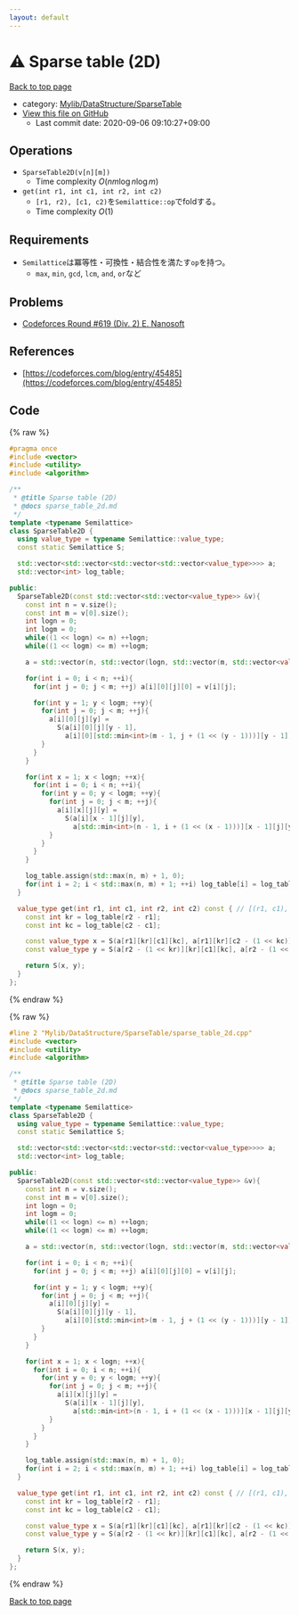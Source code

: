 ```yaml
---
layout: default
---
```


<!-- mathjax config similar to math.stackexchange -->
<script type="text/javascript" async
  src="https://cdnjs.cloudflare.com/ajax/libs/mathjax/2.7.5/MathJax.js?config=TeX-MML-AM_CHTML">
</script>
<script type="text/x-mathjax-config">
  MathJax.Hub.Config({
    TeX: { equationNumbers: { autoNumber: "AMS" }},
    tex2jax: {
      inlineMath: [ ['$','$'] ],
      processEscapes: true
    },
    "HTML-CSS": { matchFontHeight: false },
    displayAlign: "left",
    displayIndent: "2em"
  });
</script>

<script type="text/javascript" src="https://cdnjs.cloudflare.com/ajax/libs/jquery/3.4.1/jquery.min.js"></script>
<script src="https://cdn.jsdelivr.net/npm/jquery-balloon-js@1.1.2/jquery.balloon.min.js" integrity="sha256-ZEYs9VrgAeNuPvs15E39OsyOJaIkXEEt10fzxJ20+2I=" crossorigin="anonymous"></script>
<script type="text/javascript" src="../../../../assets/js/copy-button.js"></script>
<link rel="stylesheet" href="../../../../assets/css/copy-button.css" />


# :warning: Sparse table (2D)

<a href="../../../../index.html">Back to top page</a>

* category: <a href="../../../../index.html#9f519a6857abe7364ea5fbe97ba369aa">Mylib/DataStructure/SparseTable</a>
* <a href="{{ site.github.repository_url }}/blob/master/Mylib/DataStructure/SparseTable/sparse_table_2d.cpp">View this file on GitHub</a>
    - Last commit date: 2020-09-06 09:10:27+09:00




## Operations

- `SparseTable2D(v[n][m])`
	- Time complexity $O(nm\log n \log m)$
- `get(int r1, int c1, int r2, int c2)`
	- `[r1, r2), [c1, c2)`を`Semilattice::op`でfoldする。
	- Time complexity $O(1)$

## Requirements

- `Semilattice`は冪等性・可換性・結合性を満たす`op`を持つ。
	- `max`, `min`, `gcd`, `lcm`, `and`, `or`など

## Problems

- [Codeforces Round #619 (Div. 2) E. Nanosoft](https://codeforces.com/contest/1301/problem/E)

## References

- [https://codeforces.com/blog/entry/45485](https://codeforces.com/blog/entry/45485)


## Code

<a id="unbundled"></a>
{% raw %}
```cpp
#pragma once
#include <vector>
#include <utility>
#include <algorithm>

/**
 * @title Sparse table (2D)
 * @docs sparse_table_2d.md
 */
template <typename Semilattice>
class SparseTable2D {
  using value_type = typename Semilattice::value_type;
  const static Semilattice S;

  std::vector<std::vector<std::vector<std::vector<value_type>>>> a;
  std::vector<int> log_table;

public:
  SparseTable2D(const std::vector<std::vector<value_type>> &v){
    const int n = v.size();
    const int m = v[0].size();
    int logn = 0;
    int logm = 0;
    while((1 << logn) <= n) ++logn;
    while((1 << logm) <= m) ++logm;

    a = std::vector(n, std::vector(logn, std::vector(m, std::vector<value_type>(logm))));

    for(int i = 0; i < n; ++i){
      for(int j = 0; j < m; ++j) a[i][0][j][0] = v[i][j];

      for(int y = 1; y < logm; ++y){
        for(int j = 0; j < m; ++j){
          a[i][0][j][y] =
            S(a[i][0][j][y - 1],
              a[i][0][std::min<int>(m - 1, j + (1 << (y - 1)))][y - 1]);
        }
      }
    }

    for(int x = 1; x < logn; ++x){
      for(int i = 0; i < n; ++i){
        for(int y = 0; y < logm; ++y){
          for(int j = 0; j < m; ++j){
            a[i][x][j][y] =
              S(a[i][x - 1][j][y],
                a[std::min<int>(n - 1, i + (1 << (x - 1)))][x - 1][j][y]);
          }
        }
      }
    }

    log_table.assign(std::max(n, m) + 1, 0);
    for(int i = 2; i < std::max(n, m) + 1; ++i) log_table[i] = log_table[i >> 1] + 1;
  }

  value_type get(int r1, int c1, int r2, int c2) const { // [(r1, c1), (r2, c2))
    const int kr = log_table[r2 - r1];
    const int kc = log_table[c2 - c1];

    const value_type x = S(a[r1][kr][c1][kc], a[r1][kr][c2 - (1 << kc)][kc]);
    const value_type y = S(a[r2 - (1 << kr)][kr][c1][kc], a[r2 - (1 << kr)][kr][c2 - (1 << kc)][kc]);

    return S(x, y);
  }
};

```
{% endraw %}

<a id="bundled"></a>
{% raw %}
```cpp
#line 2 "Mylib/DataStructure/SparseTable/sparse_table_2d.cpp"
#include <vector>
#include <utility>
#include <algorithm>

/**
 * @title Sparse table (2D)
 * @docs sparse_table_2d.md
 */
template <typename Semilattice>
class SparseTable2D {
  using value_type = typename Semilattice::value_type;
  const static Semilattice S;

  std::vector<std::vector<std::vector<std::vector<value_type>>>> a;
  std::vector<int> log_table;

public:
  SparseTable2D(const std::vector<std::vector<value_type>> &v){
    const int n = v.size();
    const int m = v[0].size();
    int logn = 0;
    int logm = 0;
    while((1 << logn) <= n) ++logn;
    while((1 << logm) <= m) ++logm;

    a = std::vector(n, std::vector(logn, std::vector(m, std::vector<value_type>(logm))));

    for(int i = 0; i < n; ++i){
      for(int j = 0; j < m; ++j) a[i][0][j][0] = v[i][j];

      for(int y = 1; y < logm; ++y){
        for(int j = 0; j < m; ++j){
          a[i][0][j][y] =
            S(a[i][0][j][y - 1],
              a[i][0][std::min<int>(m - 1, j + (1 << (y - 1)))][y - 1]);
        }
      }
    }

    for(int x = 1; x < logn; ++x){
      for(int i = 0; i < n; ++i){
        for(int y = 0; y < logm; ++y){
          for(int j = 0; j < m; ++j){
            a[i][x][j][y] =
              S(a[i][x - 1][j][y],
                a[std::min<int>(n - 1, i + (1 << (x - 1)))][x - 1][j][y]);
          }
        }
      }
    }

    log_table.assign(std::max(n, m) + 1, 0);
    for(int i = 2; i < std::max(n, m) + 1; ++i) log_table[i] = log_table[i >> 1] + 1;
  }

  value_type get(int r1, int c1, int r2, int c2) const { // [(r1, c1), (r2, c2))
    const int kr = log_table[r2 - r1];
    const int kc = log_table[c2 - c1];

    const value_type x = S(a[r1][kr][c1][kc], a[r1][kr][c2 - (1 << kc)][kc]);
    const value_type y = S(a[r2 - (1 << kr)][kr][c1][kc], a[r2 - (1 << kr)][kr][c2 - (1 << kc)][kc]);

    return S(x, y);
  }
};

```
{% endraw %}

<a href="../../../../index.html">Back to top page</a>

